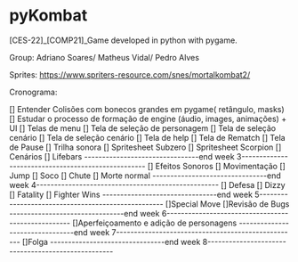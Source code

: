 # pyKombat
[CES-22]_[COMP21]_Game developed in python with pygame. 

Group: Adriano Soares/ Matheus Vidal/ Pedro Alves

Sprites: https://www.spriters-resource.com/snes/mortalkombat2/


Cronograma:

[] Entender   Colisões com bonecos grandes em pygame( retângulo, masks)
[] Estudar o   processo de formação de engine (áudio, images, animações) + UI
[] Telas de menu
[] Tela de   seleção de personagem
[] Tela de   seleção cenário
[] Tela de   seleção cenário
[] Tela de   help 
[] Tela de   Rematch
[] Tela de Pause
[] Trilha sonora
[] Spritesheet   Subzero
[] Spritesheet   Scorpion
[] Cenários
[] Lifebars
 --------------------------------end week 3---------------------------------------------------
[] Efeitos   Sonoros
[] Movimentação
[] Jump
[] Soco
[] Chute
[] Morte normal
 --------------------------------end week 4---------------------------------------------------
[] Defesa
[] Dizzy
[] Fatality
[] Fighter Wins
 --------------------------------end week 5---------------------------------------------------
[]Special Move
[]Revisão de Bugs
--------------------------------end week 6---------------------------------------------------
[]Aperfeiçoamento e adição de personagens
--------------------------------end week 7---------------------------------------------------
[]Folga
--------------------------------end week 8---------------------------------------------------
